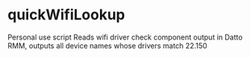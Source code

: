 # quickWifiLookup

Personal use script
Reads wifi driver check component output in Datto RMM, outputs all device names whose drivers match 22.150
